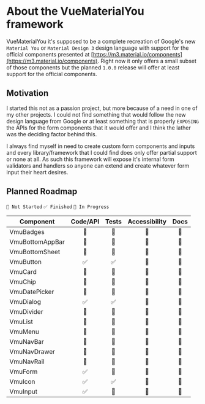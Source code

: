 # About the VueMaterialYou framework

VueMaterialYou it's supposed to be a complete recreation of Google's new `Material You` or `Material Design 3` design language with support for the official components presented at [https://m3.material.io/components](https://m3.material.io/components). Right now it only offers a small subset of those components but the planned `1.0.0` release will offer at least support for the official components.

## Motivation

I started this not as a passion project, but more because of a need in one of my other projects. I could not find something that would follow the new design language from Google or at least something that is properly `EXPOSING` the APIs for the form components that it would offer and I think the lather was the deciding factor behind this.

I always find myself in need to create custom form components and inputs and every library/framework that I could find does only offer partial support or none at all. As such this framework will expose it's internal form validators and handlers so anyone can extend and create whatever form input their heart desires.

## Planned Roadmap

`🚧 Not Started` `✅ Finished` `📌 In Progress`

| Component       | Code/API | Tests | Accessibility | Docs |
| --------------- | :------: | :---: | :-----------: | :--: |
| VmuBadges       |    🚧    |  🚧   |      🚧       |  🚧  |
| VmuBottomAppBar |    🚧    |  🚧   |      🚧       |  🚧  |
| VmuBottomSheet  |    🚧    |  🚧   |      🚧       |  🚧  |
| VmuButton       |    ✅    |  ✅   |      🚧       |  🚧  |
| VmuCard         |    🚧    |  🚧   |      🚧       |  🚧  |
| VmuChip         |    🚧    |  🚧   |      🚧       |  🚧  |
| VmuDatePicker   |    🚧    |  🚧   |      🚧       |  🚧  |
| VmuDialog       |    ✅    |  ✅   |      🚧       |  🚧  |
| VmuDivider      |    🚧    |  🚧   |      🚧       |  🚧  |
| VmuList         |    🚧    |  🚧   |      🚧       |  🚧  |
| VmuMenu         |    🚧    |  🚧   |      🚧       |  🚧  |
| VmuNavBar       |    🚧    |  🚧   |      🚧       |  🚧  |
| VmuNavDrawer    |    🚧    |  🚧   |      🚧       |  🚧  |
| VmuNavRail      |    🚧    |  🚧   |      🚧       |  🚧  |
| VmuForm         |    ✅    |  🚧   |      🚧       |  🚧  |
| VmuIcon         |    ✅    |  ✅   |      🚧       |  🚧  |
| VmuInput        |    ✅    |  🚧   |      🚧       |  🚧  |
